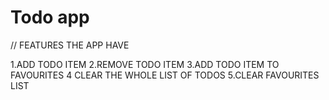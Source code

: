 # Todo app

// FEATURES THE APP HAVE

1.ADD TODO ITEM
2.REMOVE TODO ITEM
3.ADD TODO ITEM TO FAVOURITES
4 CLEAR THE WHOLE LIST OF TODOS
5.CLEAR FAVOURITES LIST